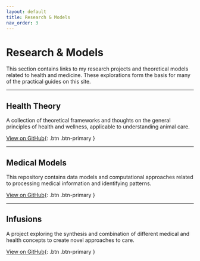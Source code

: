 ```yaml
---
layout: default
title: Research & Models
nav_order: 3
---
```


# Research & Models

This section contains links to my research projects and theoretical models related to health and medicine. These explorations form the basis for many of the practical guides on this site.

---

## Health Theory
A collection of theoretical frameworks and thoughts on the general principles of health and wellness, applicable to understanding animal care.

[View on GitHub](https://github.com/phoenixway/health-theory){: .btn .btn-primary }

---

## Medical Models
This repository contains data models and computational approaches related to processing medical information and identifying patterns.

[View on GitHub](https://github.com/phoenixway/medical-models){: .btn .btn-primary }

---

## Infusions
A project exploring the synthesis and combination of different medical and health concepts to create novel approaches to care.

[View on GitHub](https://github.com/phoenixway/infusions){: .btn .btn-primary }